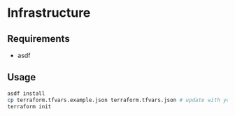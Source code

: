 # Infrastructure

## Requirements

- asdf

## Usage

```bash
asdf install
cp terraform.tfvars.example.json terraform.tfvars.json # update with your values
terraform init
```
